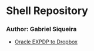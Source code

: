 # Shell Repository
### Author:  Gabriel Siqueira

* [Oracle EXPDP to Dropbox](./expdp_db_and_post_on_dropbox.sh)


